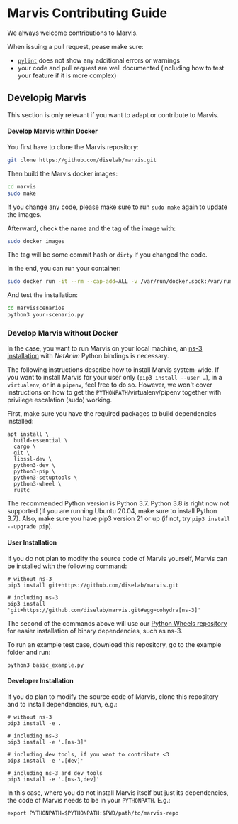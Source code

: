 # Marvis Contributing Guide

We always welcome contributions to Marvis. 

When issuing a pull request, pease make sure:

- [`pylint`](https://www.pylint.org/) does not show any additional errors or warnings
- your code and pull request are well documented (including how to test your feature if it is more complex)


## Developig Marvis

This section is only relevant if you want to adapt or contribute to Marvis.

#### Develop Marvis within Docker

You first have to clone the Marvis repository:
```sh
git clone https://github.com/diselab/marvis.git
```

Then build the Marvis docker images:
```sh
cd marvis
sudo make
```

If you change any code, please make sure to run `sudo make` again to update the images.

Afterward, check the name and the tag of the image with:
```sh
sudo docker images
```
The tag will be some commit hash or `dirty` if you changed the code.

In the end, you can run your container:
```sh
sudo docker run -it --rm --cap-add=ALL -v /var/run/docker.sock:/var/run/docker.sock -v /absolute/path/to/your/marvis/scenario/folder:/marvisscenarios --net host --pid host --userns host --privileged ghcr.io/diselab/marvis:[your-tag]
```

And test the installation:
```sh
cd marvisscenarios
python3 your-scenario.py
```


### Develop Marvis without Docker

In the case, you want to run Marvis on your local machine, an [ns-3
installation](https://www.nsnam.org/wiki/Installation) with *NetAnim* Python bindings is necessary.

The following instructions describe how to install Marvis system-wide.
If you want to install Marvis for your user only (`pip3 install --user
…`), in a `virtualenv`, or in a `pipenv`, feel free to do so. However, we
won't cover instructions on how to get the `PYTHONPATH`/virtualenv/pipenv together with privilege escalation (sudo) working.

First, make sure you have the required packages to build dependencies
installed:

```shell script
apt install \
  build-essential \
  cargo \
  git \
  libssl-dev \
  python3-dev \
  python3-pip \
  python3-setuptools \
  python3-wheel \
  rustc
```

The recommended Python version is Python 3.7. Python 3.8 is right now not supported (if you are running Ubuntu 20.04, make sure to install Python 3.7). 
Also, make sure you have pip3 version 21 or up
(if not, try `pip3 install --upgrade pip`).


#### User Installation

If you do not plan to modify the source code of Marvis yourself,
Marvis can be installed with the following command:

```shell script
# without ns-3
pip3 install git+https://github.com/diselab/marvis.git

# including ns-3
pip3 install 'git+https://github.com/diselab/marvis.git#egg=cohydra[ns-3]'
```

The second of the commands above will use our
[Python Wheels repository](https://github.com/osmhpi/python-wheels)
for easier installation of binary dependencies, such as ns-3.

To run an example test case, download this repository, go to the example folder and run:
```shell script
python3 basic_example.py
```

#### Developer Installation

If you do plan to modify the source code of Marvis, clone this
repository and to install dependencies, run, e.g.:

```shell script
# without ns-3
pip3 install -e .

# including ns-3
pip3 install -e '.[ns-3]'

# including dev tools, if you want to contribute <3
pip3 install -e '.[dev]'

# including ns-3 and dev tools
pip3 install -e '.[ns-3,dev]'
```

In this case, where you do not install Marvis itself but just its
dependencies, the code of Marvis needs to be in your `PYTHONPATH`.
E.g.:

```shell script
export PYTHONPATH=$PYTHONPATH:$PWD/path/to/marvis-repo
```
